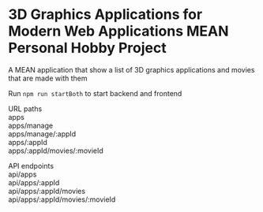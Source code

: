 # 3D Graphics Applications for Modern Web Applications MEAN Personal Hobby Project
A MEAN application that show a list of 3D graphics applications and movies that are made with them

Run `npm run startBoth` to start backend and frontend

URL paths  
apps  
apps/manage  
apps/manage/:appId  
apps/:appId  
apps/:appId/movies/:movieId  

API endpoints  
api/apps  
api/apps/:appId  
api/apps/:appId/movies  
api/apps/:appId/movies/:movieId